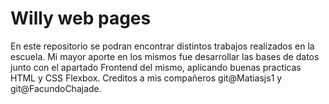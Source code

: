 # Willy web pages
En este repositorio se podran encontrar distintos trabajos realizados en la escuela. 
Mi mayor aporte en los mismos fue desarrollar las bases de datos junto con el apartado Frontend del mismo, aplicando buenas practicas HTML y CSS Flexbox.
Creditos a mis compañeros git@Matiasjs1 y git@FacundoChajade.
